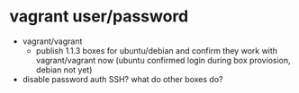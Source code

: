 # vagrant user/password

- vagrant/vagrant
  - publish 1.1.3 boxes for ubuntu/debian and confirm they work with vagrant/vagrant now (ubuntu confirmed login during box proviosion, debian not yet)
- disable password auth SSH? what do other boxes do?